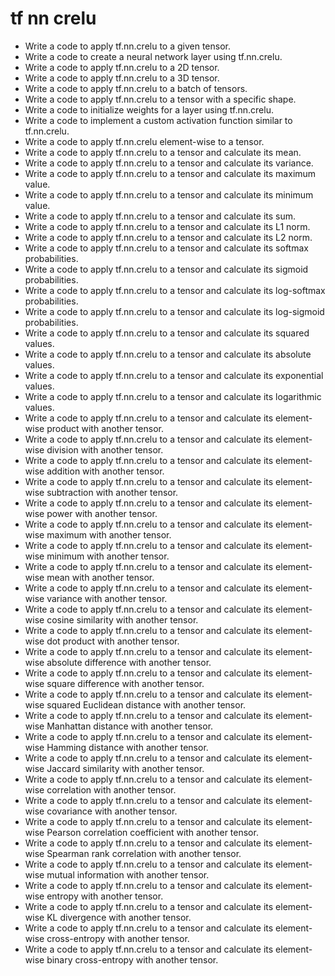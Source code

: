 # tf nn crelu

- Write a code to apply tf.nn.crelu to a given tensor.
- Write a code to create a neural network layer using tf.nn.crelu.
- Write a code to apply tf.nn.crelu to a 2D tensor.
- Write a code to apply tf.nn.crelu to a 3D tensor.
- Write a code to apply tf.nn.crelu to a batch of tensors.
- Write a code to apply tf.nn.crelu to a tensor with a specific shape.
- Write a code to initialize weights for a layer using tf.nn.crelu.
- Write a code to implement a custom activation function similar to tf.nn.crelu.
- Write a code to apply tf.nn.crelu element-wise to a tensor.
- Write a code to apply tf.nn.crelu to a tensor and calculate its mean.
- Write a code to apply tf.nn.crelu to a tensor and calculate its variance.
- Write a code to apply tf.nn.crelu to a tensor and calculate its maximum value.
- Write a code to apply tf.nn.crelu to a tensor and calculate its minimum value.
- Write a code to apply tf.nn.crelu to a tensor and calculate its sum.
- Write a code to apply tf.nn.crelu to a tensor and calculate its L1 norm.
- Write a code to apply tf.nn.crelu to a tensor and calculate its L2 norm.
- Write a code to apply tf.nn.crelu to a tensor and calculate its softmax probabilities.
- Write a code to apply tf.nn.crelu to a tensor and calculate its sigmoid probabilities.
- Write a code to apply tf.nn.crelu to a tensor and calculate its log-softmax probabilities.
- Write a code to apply tf.nn.crelu to a tensor and calculate its log-sigmoid probabilities.
- Write a code to apply tf.nn.crelu to a tensor and calculate its squared values.
- Write a code to apply tf.nn.crelu to a tensor and calculate its absolute values.
- Write a code to apply tf.nn.crelu to a tensor and calculate its exponential values.
- Write a code to apply tf.nn.crelu to a tensor and calculate its logarithmic values.
- Write a code to apply tf.nn.crelu to a tensor and calculate its element-wise product with another tensor.
- Write a code to apply tf.nn.crelu to a tensor and calculate its element-wise division with another tensor.
- Write a code to apply tf.nn.crelu to a tensor and calculate its element-wise addition with another tensor.
- Write a code to apply tf.nn.crelu to a tensor and calculate its element-wise subtraction with another tensor.
- Write a code to apply tf.nn.crelu to a tensor and calculate its element-wise power with another tensor.
- Write a code to apply tf.nn.crelu to a tensor and calculate its element-wise maximum with another tensor.
- Write a code to apply tf.nn.crelu to a tensor and calculate its element-wise minimum with another tensor.
- Write a code to apply tf.nn.crelu to a tensor and calculate its element-wise mean with another tensor.
- Write a code to apply tf.nn.crelu to a tensor and calculate its element-wise variance with another tensor.
- Write a code to apply tf.nn.crelu to a tensor and calculate its element-wise cosine similarity with another tensor.
- Write a code to apply tf.nn.crelu to a tensor and calculate its element-wise dot product with another tensor.
- Write a code to apply tf.nn.crelu to a tensor and calculate its element-wise absolute difference with another tensor.
- Write a code to apply tf.nn.crelu to a tensor and calculate its element-wise square difference with another tensor.
- Write a code to apply tf.nn.crelu to a tensor and calculate its element-wise squared Euclidean distance with another tensor.
- Write a code to apply tf.nn.crelu to a tensor and calculate its element-wise Manhattan distance with another tensor.
- Write a code to apply tf.nn.crelu to a tensor and calculate its element-wise Hamming distance with another tensor.
- Write a code to apply tf.nn.crelu to a tensor and calculate its element-wise Jaccard similarity with another tensor.
- Write a code to apply tf.nn.crelu to a tensor and calculate its element-wise correlation with another tensor.
- Write a code to apply tf.nn.crelu to a tensor and calculate its element-wise covariance with another tensor.
- Write a code to apply tf.nn.crelu to a tensor and calculate its element-wise Pearson correlation coefficient with another tensor.
- Write a code to apply tf.nn.crelu to a tensor and calculate its element-wise Spearman rank correlation with another tensor.
- Write a code to apply tf.nn.crelu to a tensor and calculate its element-wise mutual information with another tensor.
- Write a code to apply tf.nn.crelu to a tensor and calculate its element-wise entropy with another tensor.
- Write a code to apply tf.nn.crelu to a tensor and calculate its element-wise KL divergence with another tensor.
- Write a code to apply tf.nn.crelu to a tensor and calculate its element-wise cross-entropy with another tensor.
- Write a code to apply tf.nn.crelu to a tensor and calculate its element-wise binary cross-entropy with another tensor.